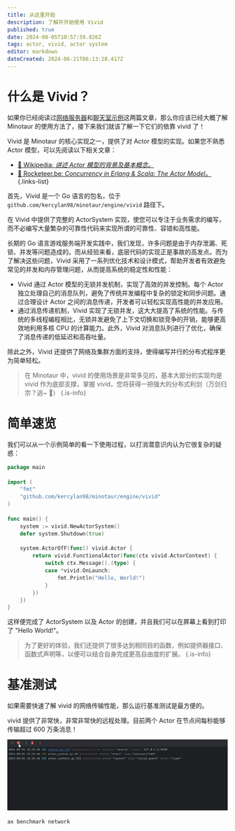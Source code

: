 ```yaml
---
title: 从这里开始
description: 了解并开始使用 Vivid
published: true
date: 2024-08-05T10:57:59.826Z
tags: actor, vivid, actor system
editor: markdown
dateCreated: 2024-06-21T06:13:28.417Z
---
```


# 什么是 Vivid？

如果你已经阅读过[网络服务器](/zh/guide/network-server)和[聊天室示例](/zh/guide/chat-room)这两篇文章，那么你应该已经大概了解 Minotaur 的使用方法了，接下来我们就该了解一下它们的依靠 vivid 了！

Vivid 是 Minotaur 的核心实现之一，提供了对 Actor 模型的实现。如果您不熟悉 Actor 模型，可以先阅读以下相关文章：
- [📖 Wikipedia: *讲述 Actor 模型的背景及基本概念。*](https://zh.wikipedia.org/wiki/%E6%BC%94%E5%91%98%E6%A8%A1%E5%9E%8B)
- [📖 Rocketeer.be: *Concurrency in Erlang & Scala: The Actor Model。*](https://rocketeer.be/articles/concurrency-in-erlang-scala/)
{.links-list}

首先，Vivid 是一个 Go 语言的包名，位于 `github.com/kercylan98/minotaur/engine/vivid` 路径下。

在 Vivid 中提供了完整的 ActorSystem 实现，使您可以专注于业务需求的编写，而不必编写大量繁杂的可靠性代码来实现所谓的可靠性、容错和高性能。

长期的 Go 语言游戏服务端开发实践中，我们发现，许多问题是由于内存泄漏、死锁、并发等问题造成的。而从经验来看，底层代码的实现正是事故的高发点。而为了解决这些问题，Vivid 采用了一系列优化技术和设计模式，帮助开发者有效避免常见的并发和内存管理问题，从而提高系统的稳定性和性能：

- Vivid 通过 Actor 模型的无锁并发机制，实现了高效的并发控制。每个 Actor 独立处理自己的消息队列，避免了传统并发编程中复杂的锁定和同步问题。通过合理设计 Actor 之间的消息传递，开发者可以轻松实现高性能的并发应用。
- 通过消息传递机制，Vivid 实现了无锁并发，这大大提高了系统的性能。与传统的多线程编程相比，无锁并发避免了上下文切换和锁竞争的开销，能够更高效地利用多核 CPU 的计算能力。此外，Vivid 对消息队列进行了优化，确保了消息传递的低延迟和高吞吐量。

除此之外，Vivid 还提供了网络及集群方面的支持，使得编写并行的分布式程序更为简单轻松。

> 在 Minotaur 中，vivid 的使用场景是非常多见的，基本大部分的实现均是 vivid 作为底部支撑，掌握 vivid，您将获得一把强大的分布式利剑（万剑归宗？逃~ 🙈）
{.is-info}

# 简单速览

我们可以从一个示例简单的看一下使用过程，以打消潜意识内认为它很复杂的疑惑：

```go
package main

import (
	"fmt"
	"github.com/kercylan98/minotaur/engine/vivid"
)

func main() {
	system := vivid.NewActorSystem()
	defer system.Shutdown(true)

	system.ActorOfF(func() vivid.Actor {
		return vivid.FunctionalActor(func(ctx vivid.ActorContext) {
			switch ctx.Message().(type) {
			case *vivid.OnLaunch:
				fmt.Println("Hello, World!")
			}
		})
	})
}
```

这样便完成了 ActorSystem 以及 Actor 的创建，并且我们可以在屏幕上看到打印了 "Hello World!"。

> 为了更好的体验，我们还提供了很多达到相同目的函数，例如提供器接口、函数式声明等，以便可以结合自身完成更高自由度的扩展。
{.is-info}

# 基准测试

如果需要快速了解 vivid 的网络传输性能，那么运行基准测试是最方便的。

vivid 提供了非常快，非常非常快的远程处理。目前两个 Actor 在节点间每秒能够传输超过 600 万条消息！

![vivid-shared-speed.gif](/actor-system/vivid-shared-speed.gif)

```shell
ax benchmark network
```